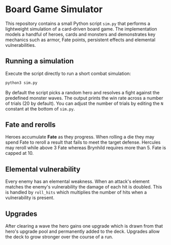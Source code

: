 # Board Game Simulator

This repository contains a small Python script `sim.py` that performs a
lightweight simulation of a card‑driven board game.  The implementation
models a handful of heroes, cards and monsters and demonstrates key mechanics
such as armor, Fate points, persistent effects and elemental vulnerabilities.

## Running a simulation

Execute the script directly to run a short combat simulation:

```bash
python3 sim.py
```

By default the script picks a random hero and resolves a fight against the
predefined monster waves.  The output prints the win rate across a number of
trials (20 by default).  You can adjust the number of trials by editing the
`N` constant at the bottom of `sim.py`.

## Fate and rerolls

Heroes accumulate **Fate** as they progress.  When rolling a die they may
spend Fate to reroll a result that fails to meet the target defense.  Hercules
may reroll while above 3 Fate whereas Brynhild requires more than 5.  Fate is
capped at 10.

## Elemental vulnerability

Every enemy has an elemental weakness.  When an attack's element matches the
enemy's vulnerability the damage of each hit is doubled.  This is handled by
`roll_hits` which multiplies the number of hits when a vulnerability is
present.

## Upgrades

After clearing a wave the hero gains one upgrade which is drawn from that
hero's upgrade pool and permanently added to the deck.  Upgrades allow the deck
to grow stronger over the course of a run.
